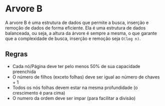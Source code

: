 # Arvore B

A arvore B é uma estrutura de dados que permite a busca, inserção e remoção de dados de forma eficiente. Ela é uma estrutura de dados balanceada, ou seja, a altura da árvore é sempre a mesma, o que garante que a complexidade de busca, inserção e remoção seja `O(log n)`.

## Regras
- Cada nó/Página deve ter pelo menos 50% de sua capacidade preenchida
- O número de filhos (exceto folhas) deve ser igual ao número de chaves + 1
- Todos os nós folhas devem estar na mesma profundidade (o crescimento é para cima)
- O numero da ordem deve ser impar (para facilitar a divisão)